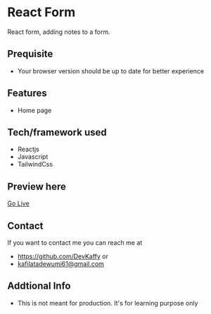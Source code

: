 # React Form
React form, adding notes to a form.

## Prequisite
- Your browser version should be up to date for better experience

## Features
- Home page

## Tech/framework used
- Reactjs
- Javascript
- TailwindCss

## Preview here
[Go Live](https://https://reactform-addnote.netlify.app/)


## Contact
If you want to contact me you can reach me at
- https://github.com/DevKaffy or
- kafilatadewumi61@gmail.com

## Addtional Info
- This is not meant for production. It's for learning purpose only


